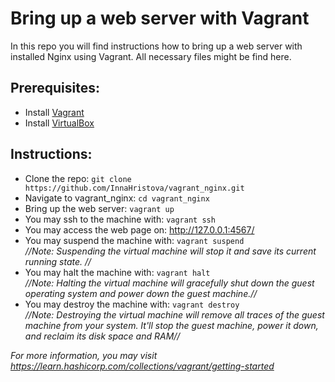 # Bring up a web server with Vagrant
In this repo you will find instructions how to bring up a web server with installed Nginx using Vagrant. All necessary files might be find here.

## Prerequisites:
* Install [Vagrant](https://www.vagrantup.com/downloads)  
* Install [VirtualBox](https://www.virtualbox.org/wiki/Downloads)  


## Instructions:
* Clone the repo: ```git clone https://github.com/InnaHristova/vagrant_nginx.git```  
* Navigate to vagrant_nginx: ```cd vagrant_nginx```  
* Bring up the web server: ```vagrant up```  
* You may ssh to the machine with: ```vagrant ssh```  
* You may access the web page on: http://127.0.0.1:4567/  
* You may suspend the machine with: ```vagrant suspend```  
*//Note: Suspending the virtual machine will stop it and save its current running state. //*
* You may halt the machine with: ```vagrant halt```  
*//Note: Halting the virtual machine will gracefully shut down the guest operating system and power down the guest machine.//* 
* You may destroy the machine with: ```vagrant destroy```  
*//Note: Destroying the virtual machine will remove all traces of the guest machine from your system. It'll stop the guest machine, power it down, and reclaim its disk space and RAM//*
  
    

*For more information, you may visit https://learn.hashicorp.com/collections/vagrant/getting-started*
